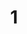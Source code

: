 ---
title: "1"
imageurl: "../src/content/assets/1.webp"
dwnurl: "https://imgs1.thamizhnation.org/1.jpg"
tags: ['thalaivar']
---
